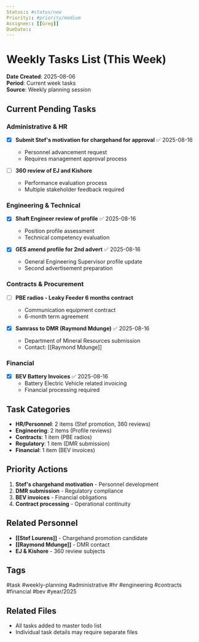 ```yaml
---
Status:: #status/new
Priority:: #priority/medium
Assignee:: [[Greg]]
DueDate:: 
---
```


# Weekly Tasks List (This Week)

**Date Created**: 2025-08-06  
**Period**: Current week tasks  
**Source**: Weekly planning session

## Current Pending Tasks

### Administrative & HR
- [x] **Submit Stef's motivation for chargehand for approval** ✅ 2025-08-16
  - Personnel advancement request
  - Requires management approval process

- [ ] **360 review of EJ and Kishore**  
  - Performance evaluation process
  - Multiple stakeholder feedback required

### Engineering & Technical
- [x] **Shaft Engineer review of profile** ✅ 2025-08-16
  - Position profile assessment
  - Technical competency evaluation

- [x] **GES amend profile for 2nd advert** ✅ 2025-08-16
  - General Engineering Supervisor profile update
  - Second advertisement preparation

### Contracts & Procurement
- [ ] **PBE radios - Leaky Feeder 6 months contract**
  - Communication equipment contract
  - 6-month term agreement

- [x] **Samrass to DMR (Raymond Mdunge)** ✅ 2025-08-16
  - Department of Mineral Resources submission
  - Contact: [[Raymond Mdunge]]

### Financial
- [x] **BEV Battery Invoices** ✅ 2025-08-16
  - Battery Electric Vehicle related invoicing
  - Financial processing required

## Task Categories
- **HR/Personnel**: 2 items (Stef promotion, 360 reviews)
- **Engineering**: 2 items (Profile reviews)
- **Contracts**: 1 item (PBE radios)
- **Regulatory**: 1 item (DMR submission)
- **Financial**: 1 item (BEV invoices)

## Priority Actions
1. **Stef's chargehand motivation** - Personnel development
2. **DMR submission** - Regulatory compliance  
3. **BEV invoices** - Financial obligations
4. **Contract processing** - Operational continuity

## Related Personnel
- **[[Stef Lourens]]** - Chargehand promotion candidate
- **[[Raymond Mdunge]]** - DMR contact
- **EJ & Kishore** - 360 review subjects

## Tags
#task #weekly-planning #administrative #hr #engineering #contracts #financial #bev #year/2025

## Related Files
- All tasks added to master todo list
- Individual task details may require separate files